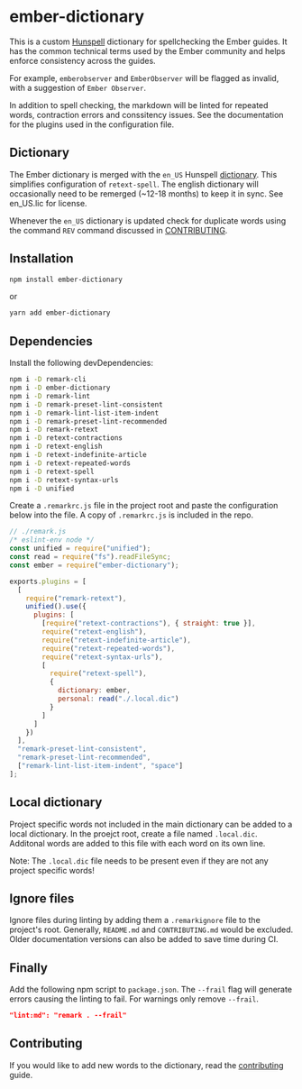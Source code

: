 # ember-dictionary

This is a custom [Hunspell](http://hunspell.github.io) dictionary for spellchecking the Ember guides.  It has the common technical terms used by the Ember community and helps enforce consistency across the guides.

For example, `emberobserver` and `EmberObserver` will be flagged as invalid, with a suggestion of `Ember Observer`.

In addition to spell checking, the markdown will be linted for repeated words, contraction errors and conssitency issues. See the documentation for the plugins used in the configuration file.

## Dictionary
The Ember dictionary is merged with the `en_US` Hunspell [dictionary](http://wordlist.sourceforge.net). This simplifies configuration of `retext-spell`.  The english dictionary will occasionally need to be remerged (~12-18 months) to keep it in sync. See en_US.lic for license. 

Whenever the `en_US` dictionary is updated check for duplicate words using the command `REV` command discussed in [CONTRIBUTING](contributing#finally).

## Installation

```bash
npm install ember-dictionary
```
or

```bash
yarn add ember-dictionary
```
## Dependencies

Install the following devDependencies:

```bash
npm i -D remark-cli
npm i -D ember-dictionary
npm i -D remark-lint
npm i -D remark-preset-lint-consistent
npm i -D remark-lint-list-item-indent
npm i -D remark-preset-lint-recommended
npm i -D remark-retext
npm i -D retext-contractions
npm i -D retext-english
npm i -D retext-indefinite-article
npm i -D retext-repeated-words
npm i -D retext-spell
npm i -D retext-syntax-urls
npm i -D unified
```

Create a `.remarkrc.js` file in the project root and paste the configuration below into the file. A copy of `.remarkrc.js` is included in the repo.

```js
// ./remark.js
/* eslint-env node */
const unified = require("unified");
const read = require("fs").readFileSync;
const ember = require("ember-dictionary");

exports.plugins = [
  [
    require("remark-retext"),
    unified().use({
      plugins: [
        [require("retext-contractions"), { straight: true }],
        require("retext-english"),
        require("retext-indefinite-article"),
        require("retext-repeated-words"),
        require("retext-syntax-urls"),
        [
          require("retext-spell"),
          {
            dictionary: ember,
            personal: read("./.local.dic")
          }
        ]
      ]
    })
  ],
  "remark-preset-lint-consistent",
  "remark-preset-lint-recommended",
  ["remark-lint-list-item-indent", "space"]
];
```

## Local dictionary

Project specific words not included in the main dictionary can be added to a local dictionary. In the proejct root, create a file named `.local.dic`. Additonal words are added to this file with each word on its own line.

Note: The `.local.dic` file needs to be present even if they are not any project specific words!

## Ignore files

Ignore files during linting by adding them a `.remarkignore` file to the project's root. Generally, `README.md` and `CONTRIBUTING.md` would be excluded. Older documentation versions can also be added to save time during CI.

## Finally

Add the following npm script to `package.json`. The `--frail` flag will generate errors causing the linting to fail. For warnings only remove `--frail`.

```json
"lint:md": "remark . --frail"
```
## Contributing

If you would like to add new words to the dictionary, read the [contributing](./contributing.md) guide.
